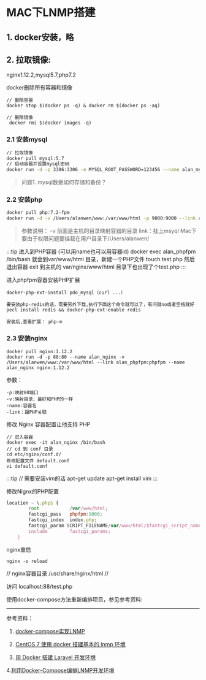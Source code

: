 # MAC下LNMP搭建

## 1. docker安装，略
## 2. 拉取镜像:
nginx1.12.2,mysql5.7,php7.2

docker删除所有容器和镜像
```
// 删除容器
docker stop $(docker ps -q) & docker rm $(docker ps -aq)

// 删除镜像
 docker rmi $(docker images -q) 
```
### 2.1 安装mysql
```bash
// 拉取镜像
docker pull mysql:5.7
// 启动容器并设置mysql密码
docker run -d -p 3306:3306 -e MYSQL_ROOT_PASSWORD=123456 --name alan_mysql mysql:5.7
```
> 问题1. mysql数据如何存储和备份？

### 2.2 安装php
```bash
docker pull php:7.2-fpm
docker run -d -v /Users/alanwen/www:/var/www/html -p 9000:9000 --link alan_mysql:mysql --name alan_phpfpm php:7.2-fpm 
```
> 参数说明：
-v 前面是主机的目录映射容器的目录
link：挂上msyql
Mac下要由于权限问题要挂载在用户目录下/Users/alanwen/

:::tip
进入到PHP容器 (可以用name也可以用容器id)
docker exec alan_phpfpm /bin/bash
就会到var/www/html 目录，新建一个PHP文件
touch test.php
然后退出容器
exit
到主机的 var/nginx/www/html 目录下也出现了个test.php
:::

进入phpfpm容器安装PHP扩展
```
docker-php-ext-install pdo_mysql（curl ...）

要安装php-redis的话，需要另外下载,执行下面这个命令就可以了，有问就no或者空格就好
pecl install redis && docker-php-ext-enable redis

安装后,查看扩展： php-m
```
### 2.3 安装nginx
```
docker pull ngixn:1.12.2
docker run -d -p 88:80 --name alan_nginx -v /Users/alanwen/www:/var/www/html --link alan_phpfpm:phpfpm --name alan_nginx nginx:1.12.2
```
参数：
```
-p:映射80端口
-v:映射目录，最好和PHP的一样
-name:容器名
-link：跟PHP关联
```
修改 Nginx 容器配置让他支持 PHP


```
// 进入容器
docker exec -it alan_nginx /bin/bash
// cd 到 conf 目录
cd etc/nginx/conf.d/
修改配置文件 default.conf
vi default.conf
```
:::tip
// 需要安装vim的话
apt-get update
apt-get install vim
:::

修改Nignx的PHP配置
```js
location ~ \.php$ {
        root           /var/www/html;
        fastcgi_pass   phpfpm:9000;
        fastcgi_index  index.php;
        fastcgi_param SCRIPT_FILENAME/var/www/html/$fastcgi_script_name;
        include        fastcgi_params;
    }
```
nginx重启
```
nginx -s reload
```


// nginx容器目录 /usr/share/nginx/html
// 

访问 localhost:88/test.php

使用docker-compose方法重新编排项目，参见参考资料:




_____

参考资料：
1. [docker-compose实现LNMP](https://github.com/yansongda/docker-compose-LNMP)

2. [CentOS 7 使用 docker 搭建基本的 lnmp 环境](https://learnku.com/articles/9200/centos-7-uses-docker-to-build-a-basic-lnmp-environment)

3. [用 Docker 搭建 Laravel 开发环境](https://learnku.com/articles/24862)

4.[利用Docker-Compose编排LNMP开发环境](https://github.com/duiying/Docker-LNMP)